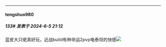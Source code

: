 ﻿
*****

####  tengshuo980  
##### 133#       发表于 2024-6-5 21:12

蓝皮大只佬真好玩，近战build有种命运2pvp电泰坦的快感<img src="https://static.saraba1st.com/image/smiley/face2017/018.png" referrerpolicy="no-referrer">

